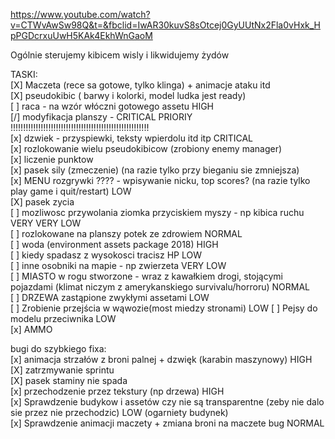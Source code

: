 
https://www.youtube.com/watch?v=CTWvAwSw98Q&t=&fbclid=IwAR30kuvS8sOtcej0GyUUtNx2Fla0vHxk_HpPGDcrxuUwH5KAk4EkhWnGaoM

Ogólnie sterujemy kibicem wisly i likwidujemy żydów

TASKI:  
[X] Maczeta (rece sa gotowe, tylko klinga) + animacje ataku itd  
[X] pseudokibic ( barwy i kolorki, model ludka jest ready)  
[ ] raca - na wzór włóczni gotowego assetu HIGH  
[/] modyfikacja planszy - CRITICAL PRIORIY !!!!!!!!!!!!!!!!!!!!!!!!!!!!!!!!!!!!!!!!!!!!!!!!!!!!!!!  
[x] dzwiek - przyspiewki, teksty wpierdolu itd itp CRITICAL  
[x] rozlokowanie wielu pseudokibicow (zrobiony enemy manager)  
[x] liczenie punktow  
[x] pasek sily (zmeczenie) (na razie tylko przy bieganiu sie zmniejsza)  
[x] MENU rozgrywki ???? - wpisywanie nicku, top scores? (na razie tylko play game i quit/restart) LOW   
[X] pasek zycia  
[ ] mozliwosc przywolania ziomka przyciskiem myszy - np kibica ruchu VERY VERY LOW     
[ ] rozlokowane na planszy potek ze zdrowiem NORMAL  
[ ] woda (environment assets package 2018) HIGH  
[ ] kiedy spadasz z wysokosci tracisz HP LOW  
[ ] inne osobniki na mapie - np zwierzeta VERY LOW  
[ ] MIASTO w rogu stworzone - wraz z kawałkiem drogi, stojącymi pojazdami (klimat niczym z amerykanskiego survivalu/horroru) NORMAL  
[ ] DRZEWA zastąpione zwykłymi assetami  LOW  
[ ] Zrobienie przejścia w wąwozie(most miedzy stronami) LOW 
[ ] Pejsy do modelu przeciwnika LOW  
[x] AMMO

bugi do szybkiego fixa:  
[x] animacja strzałów z broni palnej + dzwięk (karabin maszynowy) HIGH  
[X] zatrzmywanie sprintu  
[X] pasek staminy nie spada  
[x] przechodzenie przez tekstury (np drzewa) HIGH    
[x] Sprawdzenie budykow i assetów czy nie są transparentne (zeby nie dalo sie przez nie przechodzic) LOW (ogarniety budynek)    
[x] Sprawdzenie animacji maczety + zmiana broni na maczete bug  NORMAL  
